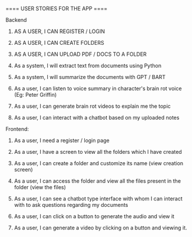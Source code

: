 ==== USER STORIES FOR THE APP ====


Backend

1. AS A USER, I CAN REGISTER / LOGIN 


2. AS A USER, I CAN CREATE FOLDERS


3. AS A USER, I CAN UPLOAD PDF / DOCS TO A FOLDER


4. As a system, I will extract text from documents using Python


5. As a system, I will summarize the documents with GPT / BART


6. As a user, I can listen to voice summary in character's brain rot voice (Eg: Peter Griffin)


7. As a user, I can generate brain rot videos to explain me the topic


8. As a user, I can interact with a chatbot based on my uploaded notes


Frontend:

1. As a user, I need a register / login page

2. As a user, I have a screen to view all the folders which I have created

3. As a user, I can create a folder and customize its name (view creation screen)

4. As a user, I can access the folder and view all the files present in the folder (view the files)

5. As a user, I can see a chatbot type interface with whom I can interact with to ask questions regarding my documents

6. As a user, I can click on a button to generate the audio and view it

7. As a user, I can generate a video by clicking on a button and viewing it.


